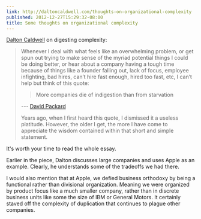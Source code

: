 ```yaml
---
link: http://daltoncaldwell.com/thoughts-on-organizational-complexity
published: 2012-12-27T15:29:32-08:00
title: Some thoughts on organizational complexity
---
```

[Dalton Caldwell](https://alpha.app.net/dalton) on digesting complexity:

> Whenever I deal with what feels like an overwhelming problem, or get spun out trying to make sense of the myriad potential things I could be doing better, or hear about a company having a tough time because of things like a founder falling out, lack of focus, employee infighting, bad hires, can’t hire fast enough, hired too fast, etc, I can’t help but think of this quote:
> 
> > More companies die of indigestion than from starvation
> 
> --- [David Packard](https://en.wikipedia.org/wiki/David_Packard)
> 
> Years ago, when I first heard this quote, I dismissed it a useless platitude. However, the older I get, the more I have come to appreciate the wisdom contained within that short and simple statement.

It's worth your time to read the whole essay.

Earlier in the piece, Dalton discusses large companies and uses Apple as an example. Clearly, he understands some of the tradeoffs we had there.

I would also mention that at Apple, we defied business orthodoxy by being a functional rather than divisional organization. Meaning we were organized by product focus like a much smaller company, rather than in discrete business units like some the size of IBM or General Motors. It certainly staved off the complexity of duplication that continues to plague other companies.
